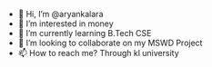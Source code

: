 - 👋 Hi, I’m @aryankalara
- 👀 I’m interested in money
- 🌱 I’m currently learning B.Tech CSE
- 💞️ I’m looking to collaborate on my MSWD Project
- 📫 How to reach me? Through kl university

<!---
aryankalara/aryankalara is a ✨ special ✨ repository because its `README.md` (this file) appears on your GitHub profile.
You can click the Preview link to take a look at your changes.
--->